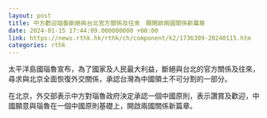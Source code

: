 ```yaml
---
layout: post
title: 中方歡迎瑙魯斷絕與台北官方關係及往來　願開啟兩國關係新篇章
date: 2024-01-15 17:44:09.000000000 +08:00
link: https://news.rthk.hk/rthk/ch/component/k2/1736309-20240115.htm
categories: rthk
---
```


太平洋島國瑙魯宣布，為了國家及人民最大利益，斷絕與台北的官方關係及往來，尋求與北京全面恢復外交關係，承認台灣為中國領土不可分割的一部分。

在北京，外交部表示中方對瑙魯政府決定承認一個中國原則，表示讚賞及歡迎，中國願意與瑙魯在一個中國原則基礎上，開啟兩國關係新篇章。
